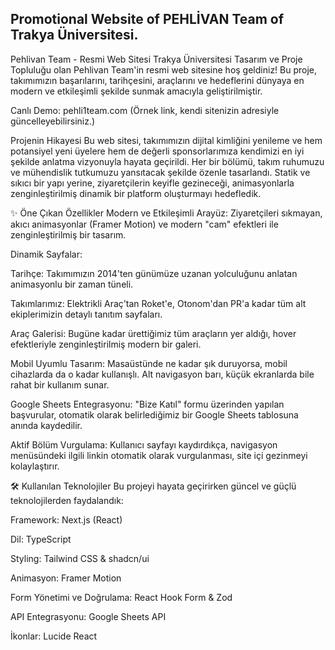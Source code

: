 ## Promotional Website of PEHLİVAN Team of Trakya Üniversitesi.
Pehlivan Team - Resmi Web Sitesi
Trakya Üniversitesi Tasarım ve Proje Topluluğu olan Pehlivan Team'in resmi web sitesine hoş geldiniz! Bu proje, takımımızın başarılarını, tarihçesini, araçlarını ve hedeflerini dünyaya en modern ve etkileşimli şekilde sunmak amacıyla geliştirilmiştir.

Canlı Demo: pehli1team.com (Örnek link, kendi sitenizin adresiyle güncelleyebilirsiniz.)

Projenin Hikayesi
Bu web sitesi, takımımızın dijital kimliğini yenileme ve hem potansiyel yeni üyelere hem de değerli sponsorlarımıza kendimizi en iyi şekilde anlatma vizyonuyla hayata geçirildi. Her bir bölümü, takım ruhumuzu ve mühendislik tutkumuzu yansıtacak şekilde özenle tasarlandı. Statik ve sıkıcı bir yapı yerine, ziyaretçilerin keyifle gezineceği, animasyonlarla zenginleştirilmiş dinamik bir platform oluşturmayı hedefledik.

✨ Öne Çıkan Özellikler
Modern ve Etkileşimli Arayüz: Ziyaretçileri sıkmayan, akıcı animasyonlar (Framer Motion) ve modern "cam" efektleri ile zenginleştirilmiş bir tasarım.

Dinamik Sayfalar:

Tarihçe: Takımımızın 2014'ten günümüze uzanan yolculuğunu anlatan animasyonlu bir zaman tüneli.

Takımlarımız: Elektrikli Araç'tan Roket'e, Otonom'dan PR'a kadar tüm alt ekiplerimizin detaylı tanıtım sayfaları.

Araç Galerisi: Bugüne kadar ürettiğimiz tüm araçların yer aldığı, hover efektleriyle zenginleştirilmiş modern bir galeri.

Mobil Uyumlu Tasarım: Masaüstünde ne kadar şık duruyorsa, mobil cihazlarda da o kadar kullanışlı. Alt navigasyon barı, küçük ekranlarda bile rahat bir kullanım sunar.

Google Sheets Entegrasyonu: "Bize Katıl" formu üzerinden yapılan başvurular, otomatik olarak belirlediğimiz bir Google Sheets tablosuna anında kaydedilir.

Aktif Bölüm Vurgulama: Kullanıcı sayfayı kaydırdıkça, navigasyon menüsündeki ilgili linkin otomatik olarak vurgulanması, site içi gezinmeyi kolaylaştırır.

🛠️ Kullanılan Teknolojiler
Bu projeyi hayata geçirirken güncel ve güçlü teknolojilerden faydalandık:

Framework: Next.js (React)

Dil: TypeScript

Styling: Tailwind CSS & shadcn/ui

Animasyon: Framer Motion

Form Yönetimi ve Doğrulama: React Hook Form & Zod

API Entegrasyonu: Google Sheets API

İkonlar: Lucide React
